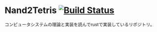 # Nand2Tetris [![Build Status](https://travis-ci.org/mitoma/nand2tetris.svg?branch=master)](https://travis-ci.org/mitoma/nand2tetris)

コンピュータシステムの理論と実装を読んでrustで実装しているリポジトリ。